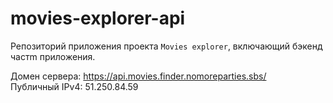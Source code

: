 # movies-explorer-api
Репозиторий приложения проекта `Movies explorer`, включающий бэкенд частm приложения.

Домен сервера: https://api.movies.finder.nomoreparties.sbs/ <br/>
Публичный IPv4: 51.250.84.59
